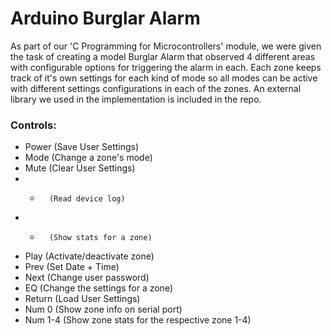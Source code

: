 # Arduino Burglar Alarm

As part of our 'C Programming for Microcontrollers' module, we were given the task of creating a model Burglar Alarm that observed 4 different areas with configurable options for triggering the alarm in each. Each zone keeps track of it's own settings for each kind of mode so all modes can be active with different settings configurations in each of the zones. An external library we used in the implementation is included in the repo.

### Controls: 
  - Power   (Save User Settings)
  - Mode    (Change a zone's mode)
  - Mute    (Clear User Settings)
  - -       (Read device log)
  - +       (Show stats for a zone)
  - Play    (Activate/deactivate zone)
  - Prev    (Set Date + Time)
  - Next    (Change user password)
  - EQ      (Change the settings for a zone)
  - Return  (Load User Settings)
  - Num 0   (Show zone info on serial port)
  - Num 1-4 (Show zone stats for the respective zone 1-4)
